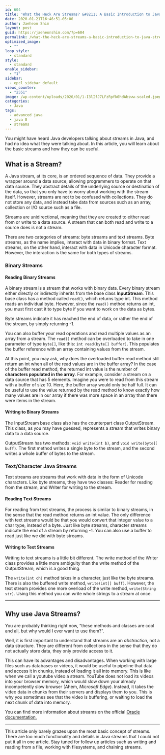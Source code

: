 ```yaml
---
id: 604
title: 'What the Heck Are Streams? &#8211; A Basic Introduction to Java Streams'
date: 2020-01-21T16:46:51-05:00
author: Jaeheon Shim
layout: post
guid: https://jaeheonshim.com/?p=604
permalink: /what-the-heck-are-streams-a-basic-introduction-to-java-streams/
optimized_image:
  - ""
loop_style:
  - standard
style:
  - standard
enable_sidebar:
  - "1"
sidebar:
  - epcl_sidebar_default
views_counter:
  - "2551"
image: /wp-content/uploads/2020/01/1-I3lIfJ7LFzRpfk0hdAbsww-scaled.jpeg
categories:
  - Java
tags:
  - advanced java
  - java 8
  - streams
---
```

You might have heard Java developers talking about streams in Java, and had no idea what they were talking about. In this article, you will learn about the basic streams and how they can be useful.

## What is a Stream?

A Java stream, at its core, is an ordered sequence of data. They provide a wrapper around a data source, allowing programmers to operate on that data source. They abstract details of the underlying source or destination of the data, so that you only have to worry about working with the stream itself. However, streams are not to be confused with collections. They do not store any data, and instead take data from sources such as an array, collection or I/O source such as a file.

Streams are unidirectional, meaning that they are created to either read from or write to a data source. A stream that can both read and write to a source does is not a stream.

There are two categories of streams: byte streams and text streams. Byte streams, as the name implies, interact with data in binary format. Text streams, on the other hand, interact with data in Unicode character format. However, the interaction is the same for both types of streams.

### Binary Streams

#### Reading Binary Streams

A binary stream is a stream that works with binary data. Every binary stream either directly or indirectly inherits from the base class **InputStream**. This base class has a method called `read()`, which returns type int. This method reads an individual byte. However, since the `read()` method returns an int, you must first cast it to type byte if you want to work on the data as bytes.

Byte streams indicate it has reached the end of data, or rather the end of the stream, by simply returning -1.

You can also buffer your read operations and read multiple values as an array from a stream. The `read()` method can be overloaded to take in one parameter of type `byte[]`, like this: `int read(byte[] buffer)`. This populates the buffer reference with an array containing values from the stream.

At this point, you may ask, why does the overloaded buffer read method still return an int when all of the read values are in the buffer array? In the case of the buffer read method, the returned int value is the number of **characters populated in the array**. For example, consider a stream on a data source that has 5 elements. Imagine you were to read from this stream with a buffer of size 10. Here, the buffer array would only be half full. It can be useful to use the value returned by the read method to know exactly how many values are in our array if there was more space in an array than there were items in the stream.

#### Writing to Binary Streams

The InputStream base class also has the counterpart class OutputStream. This class, as you may have guessed, represents a stream that writes binary data to a data source.

OutputStream has two methods: `void write(int b)`, and `void write(byte[] buff)`. The first method writes a single byte to the stream, and the second writes a whole buffer of bytes to the stream.

### Text/Character Java Streams

Text streams are streams that work with data in the form of Unicode characters. Like byte streams, they have two classes: Reader for reading from the stream, and Writer for writing to the stream.

#### Reading Text Streams

For reading from text streams, the process is similar to binary streams, in the sense that the read method returns an int value. The only difference with text streams would be that you would convert that integer value to a char type, instead of a byte. Just like byte streams, character streams indicate the end of a stream by returning -1. You can also use a buffer to read just like we did with byte streams.

#### Writing to Text Streams

Writing to text streams is a little bit different. The write method of the Writer class provides a little more ambiguity than the write method of the OutputStream, which is a good thing.

The `write(int ch)` method takes in a character, just like the byte streams. There is also the buffered write method, `write(int[] buff)`. However, the text stream provides one more overload of the write method, `write(String str)`. Using this method you can write whole strings to a stream at once.

<hr class="wp-block-separator" />

## Why use Java Streams?

You are probably thinking right now, &#8220;these methods and classes are cool and all, but why would I ever want to use them?&#8221;.

Well, it is first important to understand that streams are an _abstraction_, not a data structure. They are different from collections in the sense that they do not actually store data, they only provide access to it. 

This can have its advantages and disadvantages. When working with large files such as databases or videos, it would be useful to pipeline that data and access it in chunks, instead of loading it all into memory. This is like when we call a youtube video a stream. YouTube does not load its videos into your browser memory, which would slow down your already incompetently slow browser (Ahem, _Microsoft Edge_). Instead, it takes the video data in chunks from their servers and displays them to you. This is why you sometimes see that the video is buffering, or waiting to load the next chunk of data into memory.

You can find more information about streams on the official [Oracle documentation.](https://docs.oracle.com/javase/8/docs/api/java/util/stream/package-summary.html)

<hr class="wp-block-separator" />

This article only barely grazes upon the most basic concept of streams. There are too much functionality and details in Java streams that I could not put it all in one article. Stay tuned for follow up articles such as writing and reading from a file, working with filesystems, and chaining streams.